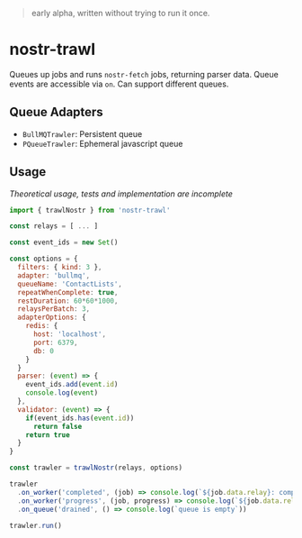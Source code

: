 > early alpha, written without trying to run it once.

# nostr-trawl 
Queues up jobs and runs `nostr-fetch` jobs, returning parser data. Queue events are accessible via `on`. Can support different queues.

## Queue Adapters
- `BullMQTrawler`: Persistent queue
- `PQueueTrawler`: Ephemeral javascript queue

## Usage 
_Theoretical usage, tests and implementation are incomplete_ 

```js
import { trawlNostr } from 'nostr-trawl'

const relays = [ ... ]

const event_ids = new Set()

const options = {
  filters: { kind: 3 },
  adapter: 'bullmq',
  queueName: 'ContactLists',
  repeatWhenComplete: true,
  restDuration: 60*60*1000,
  relaysPerBatch: 3,
  adapterOptions: {
    redis: {
      host: 'localhost',
      port: 6379, 
      db: 0
    }
  }
  parser: (event) => {
    event_ids.add(event.id)
    console.log(event)
  },
  validator: (event) => {
    if(event_ids.has(event.id))
      return false 
    return true
  } 
}

const trawler = trawlNostr(relays, options)

trawler
  .on_worker('completed', (job) => console.log(`${job.data.relay}: completed jobn`, 'data:', job))
  .on_worker('progress', (job, progress) => console.log(`${job.data.relay}: ${progress.found} events found and ${progress.rejected} events rejected`)
  .on_queue('drained', () => console.log(`queue is empty`))

trawler.run()
```